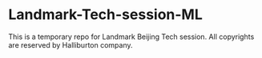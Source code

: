 # Landmark-Tech-session-ML
This is a temporary repo for Landmark Beijing Tech session. All copyrights are reserved by Halliburton company.
